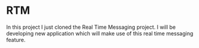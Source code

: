 # RTM
In this project I just cloned the Real Time Messaging project. I will be developing new application which will make use of this real time messaging feature.

